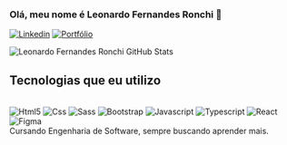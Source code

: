### Olá, meu nome é Leonardo Fernandes Ronchi 👋

[![Linkedin](https://img.shields.io/badge/LinkedIn-0077B5?style=for-the-badge&logo=linkedin&logoColor=white)](https://www.linkedin.com/in/leonardo-fernandes-ronchi-7985452b4/)
[![Portfólio]()](https://www.linkedin.com/in/leonardo-fernandes-ronchi-7985452b4/)

![Leonardo Fernandes Ronchi GitHub Stats](https://github-readme-stats.vercel.app/api?username=leonardoFernandesRonchi&show_icons=true&theme=radical)

## Tecnologias que eu utilizo

<div style= "display: inline_block"><br/>
<img alt="Html5" src="https://img.shields.io/badge/HTML-239120?style=for-the-badge&logo=html5&logoColor=white" />
<img alt="Css" src="https://img.shields.io/badge/CSS-239120?&style=for-the-badge&logo=css3&logoColor=white" />
<img alt="Sass" src="https://img.shields.io/badge/Sass-CC6699?style=for-the-badge&logo=sass&logoColor=white" />
<img alt="Bootstrap" src="https://img.shields.io/badge/Bootstrap-563D7C?style=for-the-badge&logo=bootstrap&logoColor=white" />
<img alt="Javascript" src="https://img.shields.io/badge/JavaScript-F7DF1E?style=for-the-badge&logo=javascript&logoColor=black" />
<img alt="Typescript" src="https://img.shields.io/badge/TypeScript-007ACC?style=for-the-badge&logo=typescript&logoColor=white" />
<img alt="React" src="https://img.shields.io/badge/React-20232A?style=for-the-badge&logo=react&logoColor=61DAFB" />
<img alt="Figma" src="https://img.shields.io/badge/Figma-F24E1E?style=for-the-badge&logo=figma&logoColor=white" />
</div>
Cursando Engenharia de Software, sempre buscando aprender mais.

